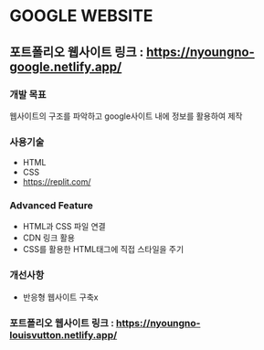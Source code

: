 #  GOOGLE WEBSITE

## 포트폴리오 웹사이트 링크 : <https://nyoungno-google.netlify.app/>

### 개발 목표
웹사이트의 구조를 파악하고 google사이트 내에 정보를 활용하여 제작

### 사용기술
- HTML
- CSS
- https://replit.com/

### Advanced Feature
- HTML과 CSS 파일 연결
- CDN 링크 활용
- CSS를 활용한 HTML태그에 직접 스타일을 주기

### 개선사항
- 반응형 웹사이트 구축x

### 포트폴리오 웹사이트 링크 : <https://nyoungno-louisvutton.netlify.app/>
